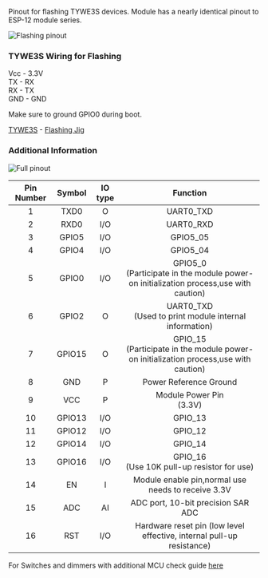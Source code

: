 Pinout for flashing TYWE3S devices. Module has a nearly identical pinout to ESP-12 module series.

![Flashing pinout](/_media/TYWE3S_pinout.png)

### TYWE3S Wiring for Flashing
Vcc - 3.3V  
TX - RX  
RX - TX  
GND - GND

Make sure to ground GPIO0 during boot.

[TYWE3S](https://docs.tuya.com/en/hardware/WiFi-module/wifi-e3s-module-plug.html) - [Flashing Jig](https://www.thingiverse.com/thing:3231225)
 
### Additional Information

![Full pinout](/_media/TYWE3S_fullpinout.png)

| Pin Number | Symbol | IO type |                                       Function                                      |
|:----------:|:------:|:-------:|:-----------------------------------------------------------------------------------:|
| 1          | TXD0   | O       | UART0_TXD                                                                           |
| 2          | RXD0   | I/O     | UART0_RXD                                                                           |
| 3          | GPIO5  | I/O     | GPIO5_05                                                                            |
| 4          | GPIO4  | I/O     | GPIO5_04                                                                            |
| 5          | GPIO0  | I/O     | GPIO5_0<br>(Participate in the module power-on initialization process,use with caution) |
| 6          | GPIO2  | O       | UART0_TXD<br>(Used to print module internal information)                                |
| 7          | GPIO15 | O       | GPIO_15<br>(Participate in the module power-on initialization process,use with caution) |
| 8          | GND    | P       | Power Reference Ground                                                              |
| 9          | VCC    | P       | Module Power Pin<br>(3.3V)                                                              |
| 10         | GPIO13 | I/O     | GPIO_13                                                                             |
| 11         | GPIO12 | I/O     | GPIO_12                                                                             |
| 12         | GPIO14 | I/O     | GPIO_14                                                                             |
| 13         | GPIO16 | I/O     | GPIO_16<br>(Use 10K pull-up resistor for use)                                           |
| 14         | EN     | I       | Module enable pin,normal use needs to receive 3.3V                                  |
| 15         | ADC    | AI      | ADC port, 10-bit precision SAR ADC                                                  |
| 16         | RST    | I/O     | Hardware reset pin (low level effective, internal pull-up resistance)               |

For Switches and dimmers with additional MCU check guide [here](../TuyaMCU) 